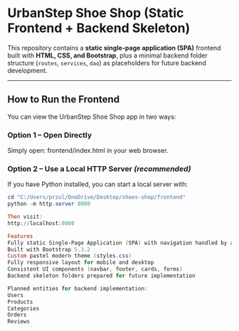 # UrbanStep Shoe Shop (Static Frontend + Backend Skeleton)

This repository contains a **static single-page application (SPA)** frontend built with **HTML, CSS, and Bootstrap**, plus a minimal backend folder structure (`routes`, `services`, `dao`) as placeholders for future backend development.

---

## How to Run the Frontend

You can view the UrbanStep Shoe Shop app in two ways:

### Option 1 – Open Directly
Simply open:
frontend/index.html in your web browser.

### Option 2 – Use a Local HTTP Server *(recommended)*
If you have Python installed, you can start a local server with:

```powershell
cd "C:/Users/przul/OneDrive/Desktop/shoes-shop/frontend"
python -m http.server 8000

Then visit:
http://localhost:8000

Features
Fully static Single-Page Application (SPA) with navigation handled by app.js
Built with Bootstrap 5.3.2
Custom pastel modern theme (styles.css)
Fully responsive layout for mobile and desktop
Consistent UI components (navbar, footer, cards, forms)
Backend skeleton folders prepared for future implementation

Planned entities for backend implementation:
Users
Products
Categories
Orders
Reviews